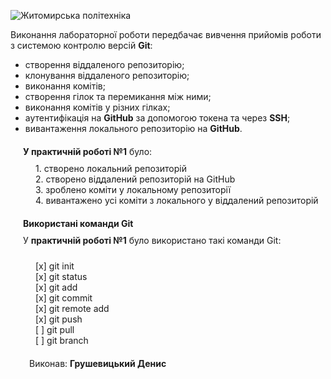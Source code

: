 ![Житомирська політехніка](https://media.ztu.edu.ua/wp-content/uploads/2020/02/Group-6-1-1536x465.png)

Виконання лабораторної роботи передбачає вивчення прийомів роботи з системою контролю версій **Git**:
- створення віддаленого репозиторію;
- клонування віддаленого репозиторію;
- виконання комітів;
- створення гілок та перемикання між ними;
- виконання комітів у різних гілках;
- аутентифікація на **GitHub** за допомогою токена та через **SSH**;
- вивантаження локального репозиторію на **GitHub**.

<div style="margin-top: 20px; margin-left: 20px;">
    <strong>У практичній роботі №1</strong> було:
   <div style="margin-left: 20px; padding-top: 10px;">
        1. створено локальний репозиторій<br>
        2. створено віддалений репозиторій на GitHub  <br>
        3. зроблено коміти у локальному репозиторії  <br>
        4. вивантажено усі коміти з локального у віддалений репозиторій<br>
  </div>
</div>

<div style="margin-left: 20px; margin-bottom: 20px; margin-top: 20px;">
    <strong>Використані команди Git</strong><br>
    <p style=" margin-top: 10px;">У <strong>практичній роботі №1</strong> було використано такі команди Git:<p>
    <div style="margin-left: 20px; margin-bottom: 20px; padding-top: 10px;">
    [x] git init<br>
    [x] git status<br>
    [x] git add<br>
    [x] git commit<br>
    [x] git remote add<br>
    [x] git push<br>
    [ ] git pull<br>
    [ ] git branch<br>
    </div>
</div>
<div style="margin-left: 30px;">
Виконав: <strong>Грушевицький Денис</strong>
</div>
